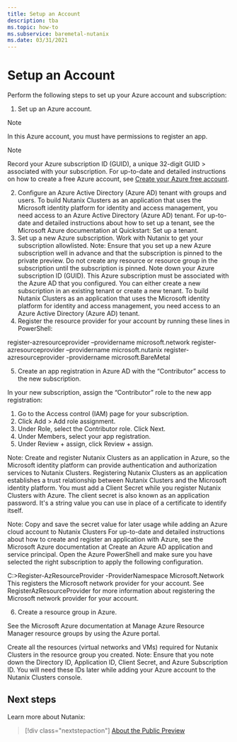 ```yaml
---
title: Setup an Account
description: tba
ms.topic: how-to
ms.subservice: baremetal-nutanix
ms.date: 03/31/2021
---
```


# Setup an Account

Perform the following steps to set up your Azure account and subscription: 
 
1.	Set up an Azure account. 
> [!NOTE]
> In this Azure account, you must have permissions to register an app. 

> [!NOTE]
> Record your Azure subscription ID (GUID), a unique 32-digit GUID > associated with your subscription. 
For up-to-date and detailed instructions on how to create a free Azure account, see [Create your Azure free account](https://azure.microsoft.com/en-us/free/?WT.mc_id=A261C142F). 
2.	Configure an Azure Active Directory (Azure AD) tenant with groups and users. To build Nutanix Clusters as an application that uses the Microsoft identity platform for identity and access management, you need access to an Azure Active Directory (Azure AD) tenant. 
For up-to-date and detailed instructions about how to set up a tenant, see the Microsoft Azure documentation at Quickstart: Set up a tenant. 
3.	Set up a new Azure subscription. Work with Nutanix to get your subscription allowlisted. 
Note: Ensure that you set up a new Azure subscription well in advance and that the subscription is pinned to the private preview. Do not create any resource or resource group in the subscription until the subscription is pinned. Note down your Azure subscription ID (GUID). 
This Azure subscription must be associated with the Azure AD that you configured. You can either create a new subscription in an existing tenant or create a new tenant. To build Nutanix Clusters as an application that uses the Microsoft identity platform for identity and access management, you need access to an Azure Active Directory (Azure AD) tenant. 
4.	Register the resource provider for your account by running these lines in PowerShell: 
 
register-azresourceprovider –providername microsoft.network register-azresourceprovider –providername microsoft.nutanix 
register-azresourceprovider -providername microsoft.BareMetal 
 
5.	Create an app registration in Azure AD with the “Contributor” access to the new subscription. 
 
In your new subscription, assign the “Contributor” role to the new app registration: 
1.	Go to the Access control (IAM) page for your subscription. 
2.	Click Add > Add role assignment. 
3.	Under Role, select the Contributor role. Click Next. 
4.	Under Members, select your app registration. 
5.	Under Review + assign, click Review + assign. 
 
Note: 
Create and register Nutanix Clusters as an application in Azure, so the Microsoft identity platform can provide authentication and authorization services to Nutanix Clusters. Registering Nutanix Clusters as an application establishes a trust relationship between Nutanix Clusters and the Microsoft identity platform. 
You must add a Client Secret while you register Nutanix Clusters with Azure. The client secret is also known as an application password. It's a string value you can use in place of a certificate to identify itself. 
 
Note: Copy and save the secret value for later usage while adding an Azure cloud account to Nutanix Clusters 
For up-to-date and detailed instructions about how to create and register an application with Azure, see the Microsoft Azure documentation at Create an Azure AD application and service principal. 
Open the Azure PowerShell and make sure you have selected the right subscription to apply the following configuration. 
 
C:\>Register-AzResourceProvider -ProviderNamespace Microsoft.Network 
This registers the Microsoft network provider for your account. See RegisterAzResourceProvider for more information about registering the Microsoft network provider for your account. 
 
6. Create a resource group in Azure. 
 
See the Microsoft Azure documentation at Manage Azure Resource Manager resource groups by using the Azure portal. 
 
Create all the resources (virtual networks and VMs) required for Nutanix Clusters in the resource group you created. 
Note: Ensure that you note down the Directory ID, Application ID, Client Secret, and Azure Subscription ID. You will need these IDs later while adding your Azure account to the Nutanix Clusters console. 


 
## Next steps

Learn more about Nutanix:

> [!div class="nextstepaction"]
> [About the Public Preview](about-the-public-preview.md)
